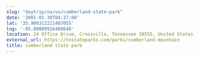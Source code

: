 ```yaml
---
slug: "daytrip/na/us/cumberland-state-park"
date: '2001-01-30T04:37:00'
lat: '35.900312211487055'
lng: '-85.00009916488648'
location: 24 Office Drive, Crossville, Tennessee 38555, United States
external_url: https://tnstateparks.com/parks/cumberland-mountain
title: cumberland state park
---
```



